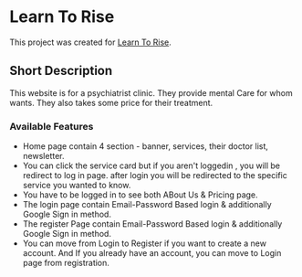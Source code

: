 # Learn To Rise

This project was created for  [Learn To Rise](https://learn-to-rise.web.app/).

## Short Description

This website is for a psychiatrist clinic. They provide mental Care for whom wants. They also takes some price for their treatment. 

### Available Features
- Home page contain 4 section - banner, services, their doctor list, newsletter.
- You can click the service card but if you aren't loggedin , you will be redirect to log in page. after login you will be redirected to the specific service you wanted to know.
- You have to be logged in to see both ABout Us & Pricing page.
- The login page contain Email-Password Based login & additionally Google Sign in method.
- The register Page contain Email-Password Based login & additionally Google Sign in method.
- You can move from Login to Register if you want to create a new account. And If you already have an account, you can move to Login page from registration. 